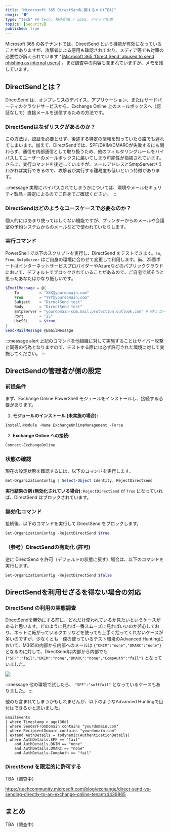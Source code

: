 ```yaml
---
title: "Micorosoft 365 DirectSendに関するメモ(TBA)"
emoji: "🛡" 
type: "tech" ## tech: 技術記事 / idea: アイデア記事
topics: [Security] 
published: true
---
```


Microsoft 365 の各テナントでは、DirectSend という機能が有効になっていることがありますが、攻撃者による悪用も確認されており、メディア等でも対策の必要性が訴えられています ^[[Microsoft 365 'Direct Send' abused to send phishing as internal users](https://www.bleepingcomputer.com/news/security/microsoft-365-direct-send-abused-to-send-phishing-as-internal-users/)] 。まだ調査中の内容も含まれていますが、メモを残しています。

## DirectSendとは？

DirectSend は、オンプレミスのデバイス、アプリケーション、またはサードパーティのクラウドサービスから、Exchange Online 上のメールボックスへ（認証なしで）直接メールを送信するための方法です。

### DirectSendはなぜリスクがあるのか？

この方法は、認証を必要とせず、後述する特定の情報を知っていたら誰でも遅れてしまいます。加えて、DirectSendでは、SPF/DKIM/DMARCが失敗するにも関わらず、通信を内部通信として取り扱うため、他のフィルタリングルールをバイパスしてユーザーのメールボックスに届いてしまう可能性が指摘されています。さらに、実行コマンドを後述していますが、メールアドレスとSmtpServerさえわかれば実行できるので、攻撃者が実行する難易度も低いという特徴があります。

:::message
実際にバイパスされてしまうかについては、環境やメールセキュリティ製品・設定によるのでご自身でご確認ください。
:::

### DirectSendはどのようなユースケースで必要なのか？

個人的にはあまり使ってほしくない機能ですが、プリンターからのメールや会議室の予約システムからのメールなどで使われていたりします。

### 実行コマンド

PowerShell で以下のスクリプトを実行し、DirectSend をテストできます。`To`, `From`, `SmtpServer` はご自身の環境に合わせて変更して利用します。尚、25番ポートはインターネットサービスプロバイダーやAzureなどのパブリッククラウドにおいて、デフォルトでブロックされていることがあるので、ご自宅で試そうと思ったあなたはかなり厳しいです。

```powershell
$EmailMessage = @{
    To         = "XXX@yourdomain.com"
    From       = "YYY@yourdomain.com"
    Subject    = "DirectSend test"
    Body       = "DirectSend test"
    SmtpServer = "yourdomain-com.mail.protection.outlook.com" # MXレコードを確認
    Port       = "25"
    UseSSL     = $true
}
Send-MailMessage @EmailMessage
```

:::message alert
上記のコマンドを他組織に対して実施することはサイバー攻撃と同等の行為となりますので、テストする際には必ず許可された環境に対して実施してください。
:::

## DirectSendの管理者が側の設定

### 前提条件

まず、Exchange Online PowerShell モジュールをインストールし、接続する必要があります。

1.  **モジュールのインストール (未実施の場合):**

```powershell
Install-Module -Name ExchangeOnlineManagement -Force
```

2.  **Exchange Online への接続:**

```powershell
Connect-ExchangeOnline
```

### 状態の確認

現在の設定状態を確認するには、以下のコマンドを実行します。

```powershell
Get-OrganizationConfig | Select-Object Identity, RejectDirectSend
```

**実行結果の例 (無効化されている場合):**
`RejectDirectSend` が `True` になっていれば、DirectSend はブロックされています。

### 無効化コマンド

接続後、以下のコマンドを実行して DirectSend をブロックします。

```powershell
Set-OrganizationConfig -RejectDirectSend $true
````

### （参考）DirectSendの有効化 (許可)

逆に DirectSend を許可（デフォルトの状態に戻す）場合は、以下のコマンドを実行します。

```powershell
Set-OrganizationConfig -RejectDirectSend $false
```

## DirectSendを利用せざるを得ない場合の対応

### DirectSend の利用の実態調査

DirectSendを無効にする前に、どれだけ使われているか見たいというケースがあると思います。どのように見れば一番スムーズに見ればいいのか苦心しており、ネットに転がっているクエリなどを使っても上手く拾ってくれないケースが多いのですが、少なくとも　僕の使っているテスト環境のAdvanced Huntingにおいて、M365の内部から内部へのメールは `{"DKIM":"none","DMARC":"none"}` となるのに対して、DirectSendは内部から内部でも `{"SPF":"fail","DKIM":"none","DMARC":"none","CompAuth":"fail"}` となっていました。

![](https://github.com/user-attachments/assets/fc61393f-2c0c-4ae1-856d-f8312d477387)

:::message
他の環境で試したら、 `"SPF":"softfail"` となっているケースもありました。
:::

他のも含まれてしまうかもしれませんが、以下のようなAdvanced Huntingで目付はできるかと思いました。

```kql
EmailEvents 
| where Timestamp > ago(30d) 
| where SenderFromDomain contains "yourdomain.com"
| where RecipientDomain contains "yourdomain.com"
| extend AuthDetails = todynamic(AuthenticationDetails)
| where AuthDetails.SPF == "fail" 
    and AuthDetails.DKIM == "none" 
    and AuthDetails.DMARC == "none" 
    and AuthDetails.CompAuth == "fail"
```

### DirectSend を限定的に許可する

TBA（調査中）

https://techcommunity.microsoft.com/blog/exchange/direct-send-vs-sending-directly-to-an-exchange-online-tenant/4439865

## まとめ

TBA（調査中）
